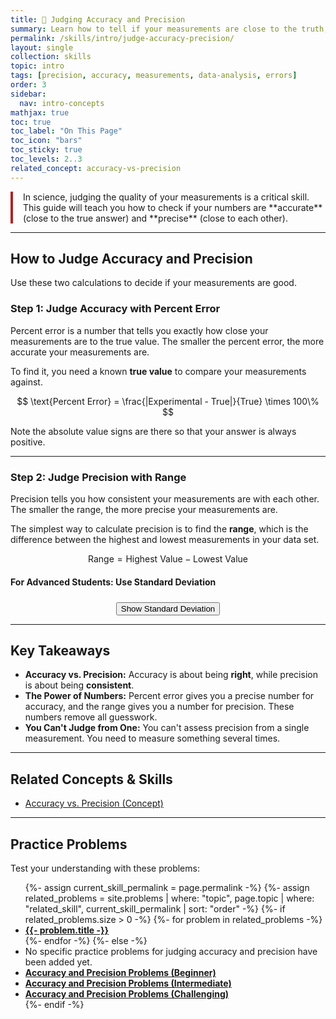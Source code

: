 ```yaml
---
title: 🎯 Judging Accuracy and Precision
summary: Learn how to tell if your measurements are close to the truth, consistent, or both.
permalink: /skills/intro/judge-accuracy-precision/
layout: single
collection: skills
topic: intro
tags: [precision, accuracy, measurements, data-analysis, errors]
order: 3
sidebar:
  nav: intro-concepts
mathjax: true
toc: true
toc_label: "On This Page"
toc_icon: "bars"
toc_sticky: true
toc_levels: 2..3
related_concept: accuracy-vs-precision
---
```


<p class="lead" markdown="1" style="border-left: 4px solid #B22222; padding-left: 1rem;">
In science, judging the quality of your measurements is a critical skill. This guide will teach you how to check if your numbers are **accurate** (close to the true answer) and **precise** (close to each other).
</p>

---

## **How to Judge Accuracy and Precision**

Use these two calculations to decide if your measurements are good.

### **Step 1: Judge Accuracy with Percent Error**

Percent error is a number that tells you exactly how close your measurements are to the true value. The smaller the percent error, the more accurate your measurements are.

To find it, you need a known **true value** to compare your measurements against.

$$ \text{Percent Error} = \frac{|Experimental - True|}{True} \times 100\% $$

Note the absolute value signs are there so that your answer is always positive.

---

### **Step 2: Judge Precision with Range**

Precision tells you how consistent your measurements are with each other. The smaller the range, the more precise your measurements are.

The simplest way to calculate precision is to find the **range**, which is the difference between the highest and lowest measurements in your data set.

$$ \text{Range} = \text{Highest Value} - \text{Lowest Value} $$

#### **For Advanced Students: Use Standard Deviation**

<div style="margin-top: 1.5rem; text-align: center;">
    <button id="advanced-toggle" class="interactive-button btn-blue">Show Standard Deviation</button>
</div>

<div id="advanced-section" style="display: none; margin-top: 1.5rem;">
    While the range is a quick way to check precision, standard deviation is a much more accurate measure. It considers every data point in your set, not just the two extremes, to give you a more reliable picture of the data's spread. A smaller standard deviation means higher precision.

    The formula is:

    $$ s = \sqrt{\frac{\sum_{i=1}^N (x_i - \bar{x})^2}{N-1}} $$

    <ul>$s$: The standard deviation.</ul>
    <ul>$x_i$: Each individual measurement in your data set.</ul>
    <ul>$\bar{x}$: The average (mean) of all your measurements.</ul>
    <ul>$N$: The total number of measurements.</ul>

    Example: Using the data (9.85 g, 10.15 g, 9.95 g), the average is $9.98 \text{ g}$. The standard deviation is calculated as:

    $$ s = \sqrt{\frac{(9.85 - 9.98)^2 + (10.15 - 9.98)^2 + (9.95 - 9.98)^2}{3-1}} $$

    $$ s = \sqrt{\frac{0.0169 + 0.0289 + 0.0009}{2}} \approx 0.15 \text{ g} $$
</div>

<script>
document.addEventListener('DOMContentLoaded', () => {
    const toggleButton = document.getElementById('advanced-toggle');
    const advancedSection = document.getElementById('advanced-section');

    if (toggleButton && advancedSection) {
        toggleButton.addEventListener('click', () => {
            const isVisible = advancedSection.style.display === 'block';
            advancedSection.style.display = isVisible ? 'none' : 'block';
            toggleButton.textContent = isVisible ? 'Show Standard Deviation' : 'Hide Standard Deviation';
        });
    }
});
</script>

<script src="/assets/js/intro/accuracy-precision-skill-animator.js"></script>

---

## **Key Takeaways**

* **Accuracy vs. Precision:** Accuracy is about being **right**, while precision is about being **consistent**.
* **The Power of Numbers:** Percent error gives you a precise number for accuracy, and the range gives you a number for precision. These numbers remove all guesswork.
* **You Can't Judge from One:** You can't assess precision from a single measurement. You need to measure something several times.

---

## **Related Concepts & Skills**

* <a href="{{ '/concepts/intro/accuracy-vs-precision/' | relative_url }}">Accuracy vs. Precision (Concept)</a>

<hr>

## **Practice Problems**

Test your understanding with these problems:

<ul>
  {%- assign current_skill_permalink = page.permalink -%}
  {%- assign related_problems = site.problems | where: "topic", page.topic | where: "related_skill", current_skill_permalink | sort: "order" -%}
  {%- if related_problems.size > 0 -%}
    {%- for problem in related_problems -%}
      <li><a href="{{- problem.url | relative_url -}}"><strong>{{- problem.title -}}</strong></a></li>
    {%- endfor -%}
  {%- else -%}
    <li>No specific practice problems for judging accuracy and precision have been added yet.</li>
    <li><a href="/problems/accuracy-precision-beginner/"><strong>Accuracy and Precision Problems (Beginner)</strong></a></li>
    <li><a href="/problems/accuracy-precision-intermediate/"><strong>Accuracy and Precision Problems (Intermediate)</strong></a></li>
    <li><a href="/problems/accuracy-precision-challenging/"><strong>Accuracy and Precision Problems (Challenging)</strong></a></li>
  {%- endif -%}
</ul>